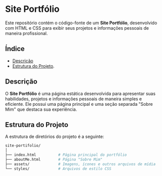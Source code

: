 # Site Portfólio

Este repositório contém o código-fonte de um **Site Portfólio**, desenvolvido com HTML e CSS para exibir seus projetos e informações pessoais de maneira profissional.

## Índice

- [Descrição](#descrição)
- [Estrutura do Projeto](#estrutura-do-projeto).

## Descrição

O **Site Portfólio** é uma página estática desenvolvida para apresentar suas habilidades, projetos e informações pessoais de maneira simples e eficiente. Ele possui uma página principal e uma seção separada "Sobre Mim" que destaca sua experiência.

## Estrutura do Projeto

A estrutura de diretórios do projeto é a seguinte:

```bash
site-portifolio/
│
├── index.html          # Página principal do portfólio
├── aboutMe.html        # Página "Sobre Mim"
├── assets/             # Imagens, ícones e outros arquivos de mídia
└── styles/             # Arquivos de estilo CSS
